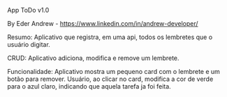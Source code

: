 App ToDo v1.0

By Eder Andrew - https://www.linkedin.com/in/andrew-developer/

Resumo:
Aplicativo que registra, em uma api, todos os lembretes que o usuário digitar.

CRUD:
Aplicativo adiciona, modifica e remove um lembrete.

Funcionalidade:
Aplicativo mostra um pequeno card com o lembrete e um botão para remover.
Usuário, ao clicar no card, modifica a cor de verde para o azul claro, indicando que aquela tarefa ja foi feita.